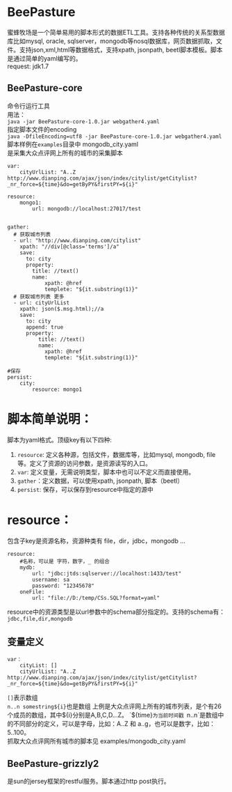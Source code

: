 BeePasture
==========
蜜蜂牧场是一个简单易用的脚本形式的数据ETL工具。支持各种传统的关系型数据库比如mysql, oracle, sqlserver，mongodb等nosql数据库，网页数据抓取，文件。支持json,xml,html等数据格式，支持xpath, jsonpath, beetl脚本模板。脚本是通过简单的yaml编写的。<br>
request: jdk1.7<br>

BeePasture-core
------
命令行运行工具<br>
用法： <br>
		`java -jar BeePasture-core-1.0.jar webgather4.yaml` <br>
指定脚本文件的encoding <br>
		`java -DfileEncoding=utf8 -jar BeePasture-core-1.0.jar webgather4.yaml` <br>
脚本样例在`examples`目录中
mongodb_city.yaml  
是采集大众点评网上所有的城市的采集脚本  
``` mongodb_city
var:
    cityUrlList: "A..Z http://www.dianping.com/ajax/json/index/citylist/getCitylist?_nr_force=${time}&do=getByPY&firstPY=${i}"
    
resource: 
    mongo1:
        url: mongodb://localhost:27017/test
        

gather:
  # 获取城市列表
  - url: "http://www.dianping.com/citylist"
    xpath: "//div[@class='terms']/a"
    save: 
      to: city
      property: 
        title: //text()
        name: 
            xpath: @href
            templete: "${it.substring(1)}"
  # 获取城市列表 更多
  - url: cityUrlList
    xpath: json($.msg.html);//a
    save:
      to: city
      append: true
      property:
          title: //text()
          name: 
            xpath: @href
            templete: "${it.substring(1)}"
            
#保存
persist:
    city: 
        resource: mongo1
```
# 脚本简单说明：
脚本为yaml格式。顶级key有以下四种:<br>
1. `resource`:  定义各种源，包括文件，数据库等，比如mysql, mongodb, file 等。定义了资源的访问参数，是资源读写的入口。<br>
2. `var`: 定义变量，无需说明类型，脚本中也可以不定义而直接使用。<br>
3. `gather`：定义数据，可以使用xpath, jsonpath, 脚本（beetl）<br>
4. `persist`: 保存，可以保存到resource中指定的源中<br>


# resource：
包含子key是资源名称，资源种类有 file，dir，jdbc，mongodb ...
``` resource
resource:   
	#名称，可以是 字符，数字，_ 的组合
	mydb:   
		url: "jdbc:jtds:sqlserver://localhost:1433/test"  
		username: sa  
		password: "12345678"  
	oneFile:   
		url: "file://D:/temp/CSs.SQL?format=yaml"  
```
resource中的资源类型是以url参数中的schema部分指定的。支持的schema有：`jdbc,file,dir,mongodb`  


变量定义
--------
``` var
var：
    cityList: []
    cityUrlList: "A..Z http://www.dianping.com/ajax/json/index/citylist/getCitylist?_nr_force=${time}&do=getByPY&firstPY=${i}"
```
`[]`表示数组  
`n..n somestring${i}`也是数组
上例是大众点评网上所有的城市列表，是个有26个成员的数组，其中${i}分别是A,B,C,D...Z。    
`${time}`为当前时间戳
`n..n`是数组中的不同部分的定义，可以是字母，比如：A..Z 和 a..g，也可以是数字，比如：5..100。  
抓取大众点评网所有城市的脚本见 examples/mongodb_city.yaml

BeePasture-grizzly2
------
是sun的jersey框架的restful服务。脚本通过http post执行。


